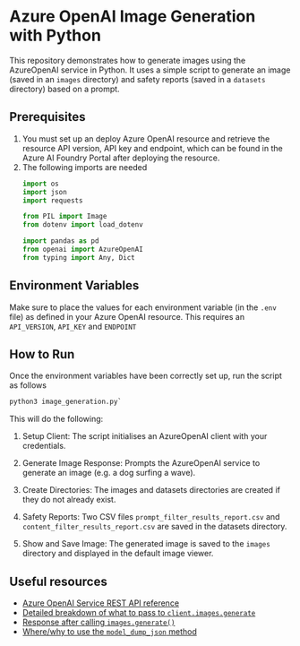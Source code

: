 # Azure OpenAI Image Generation with Python
This repository demonstrates how to generate images using the AzureOpenAI service in Python. It uses a simple script to generate an image (saved in an `images` directory) and safety reports (saved in a `datasets` directory) based on a prompt. 

## Prerequisites
1. You must set up an deploy Azure OpenAI resource and retrieve the resource API version, API key and endpoint, which can be found in the Azure AI Foundry Portal after deploying the resource.
2. The following imports are needed
   ```python
   import os
   import json
   import requests
   
   from PIL import Image
   from dotenv import load_dotenv
   
   import pandas as pd
   from openai import AzureOpenAI
   from typing import Any, Dict
   ```

## Environment Variables
Make sure to place the values for each environment variable (in the `.env` file) as defined in your Azure OpenAI resource. This requires an `API_VERSION`, `API_KEY` and `ENDPOINT`

## How to Run
Once the environment variables have been correctly set up, run the script as follows

```python
python3 image_generation.py`
```

This will do the following:

1. Setup Client: The script initialises an AzureOpenAI client with your credentials.

2. Generate Image Response: Prompts the AzureOpenAI service to generate an image (e.g. a dog surfing a wave).

3. Create Directories: The images and datasets directories are created if they do not already exist.

4. Safety Reports: Two CSV files `prompt_filter_results_report.csv` and `content_filter_results_report.csv` are saved in the datasets directory.

5. Show and Save Image: The generated image is saved to the `images` directory and displayed in the default image viewer.

## Useful resources
* [Azure OpenAI Service REST API reference](https://learn.microsoft.com/en-us/azure/ai-services/openai/reference)
* [Detailed breakdown of what to pass to `client.images.generate`](https://learn.microsoft.com/en-us/azure/ai-services/openai/reference#request-body-5)
* [Response after calling `images.generate()`](https://learn.microsoft.com/en-us/azure/ai-services/openai/supported-languages?tabs=dotnet-secure%2Csecure%2Cpython-secure%2Cresponse&pivots=programming-language-python#imagesgenerate)
* [Where/why to use the `model_dump_json` method](https://docs.pydantic.dev/2.10/concepts/serialization/#modelmodel_dump_json)
